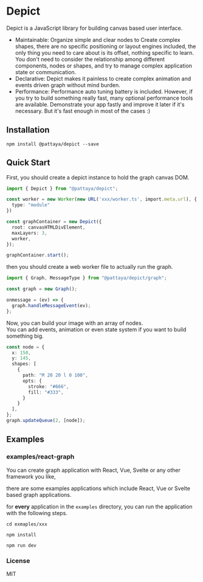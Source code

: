 # Depict

Depict is a JavaScript library for building canvas based user interface.

- Maintainable: Organize simple and clear nodes to Create complex shapes, there are no specific positioning or layout engines included, the only thing you need to care about is its offset, nothing specific to learn. You don't need to consider the relationship among different components, nodes or shapes, and try to manage complex application state or communication.
- Declarative: Depict makes it painless to create complex animation and events driven graph without mind burden.
- Performance: Performance auto tuning battery is included. However, if you try to build something really fast, many optional performance tools are available. Demonstrate your app fastly and improve it later if it's necessary. But it's fast enough in most of the cases :)

## Installation

`npm install @pattaya/depict --save`

## Quick Start 

First, you should create a depict instance to hold the graph canvas DOM.

```ts
import { Depict } from "@pattaya/depict";

const worker = new Worker(new URL('xxx/worker.ts', import.meta.url), {
  type: "module"
})

const graphContainer = new Depict({
  root: canvasHTMLDivElement,
  maxLayers: 3,
  worker,
});

graphContainer.start();
```

then you should create a web worker file to actually run the graph.

```ts
import { Graph, MessageType } from "@pattaya/depict/graph";

const graph = new Graph();

onmessage = (ev) => {
  graph.handleMessageEvent(ev);
};
```

Now, you can build your image with an array of nodes.  
You can add events, animation or even state system if you want to build something big.

```ts
const node = {
  x: 150,
  y: 145,
  shapes: [
    {
      path: "M 20 20 l 0 100",
      opts: {
        stroke: "#666",
        fill: "#333",
      }
    }
  ],
};
graph.updateQueue(2, [node]);
```

## Examples

### examples/react-graph

You can create graph application with React, Vue, Svelte or any other framework you like,  

there are some examples applications which include React, Vue or Svelte based graph applications.

for **every** application in the `examples` directory, you can run the application with the following steps.

```shell
cd exmaples/xxx

npm install

npm run dev
```

### License

MIT
